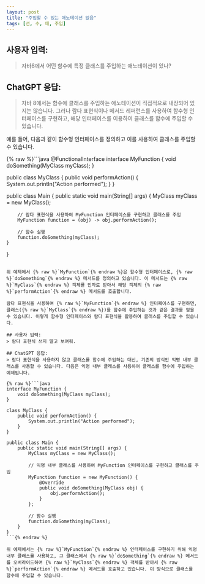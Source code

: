 ```yaml
---
layout: post
title: "주입할 수 있는 애노테이션 없음"
tags: [션, 수, 애, 주입]
---
```


## 사용자 입력:
> 자바8에서 어떤 함수에 특정 클래스를 주입하는 애노테이션이 있나?

## ChatGPT 응답:
> 자바 8에서는 함수에 클래스를 주입하는 애노테이션이 직접적으로 내장되어 있지는 않습니다. 그러나 람다 표현식이나 메서드 레퍼런스를 사용하여 함수형 인터페이스를 구현하고, 해당 인터페이스를 이용하여 클래스를 함수에 주입할 수 있습니다.

예를 들어, 다음과 같이 함수형 인터페이스를 정의하고 이를 사용하여 클래스를 주입할 수 있습니다.

{% raw %}```java
@FunctionalInterface
interface MyFunction {
    void doSomething(MyClass myClass);
}

public class MyClass {
    public void performAction() {
        System.out.println("Action performed");
    }
}

public class Main {
    public static void main(String[] args) {
        MyClass myClass = new MyClass();

        // 람다 표현식을 사용하여 MyFunction 인터페이스를 구현하고 클래스를 주입
        MyFunction function = (obj) -> obj.performAction();

        // 함수 실행
        function.doSomething(myClass);
    }
}
```{% endraw %}

위 예제에서 {% raw %}`MyFunction`{% endraw %}은 함수형 인터페이스로, {% raw %}`doSomething`{% endraw %} 메서드를 정의하고 있습니다. 이 메서드는 {% raw %}`MyClass`{% endraw %} 객체를 인자로 받아서 해당 객체의 {% raw %}`performAction`{% endraw %} 메서드를 호출합니다.

람다 표현식을 사용하여 {% raw %}`MyFunction`{% endraw %} 인터페이스를 구현하면, 클래스({% raw %}`MyClass`{% endraw %})를 함수에 주입하는 것과 같은 결과를 얻을 수 있습니다. 이렇게 함수형 인터페이스와 람다 표현식을 활용하여 클래스를 주입할 수 있습니다.

## 사용자 입력:
> 람다 표현식 쓰지 말고 보여줘.

## ChatGPT 응답:
> 람다 표현식을 사용하지 않고 클래스를 함수에 주입하는 대신, 기존의 방식인 익명 내부 클래스를 사용할 수 있습니다. 다음은 익명 내부 클래스를 사용하여 클래스를 함수에 주입하는 예제입니다.

{% raw %}```java
interface MyFunction {
    void doSomething(MyClass myClass);
}

class MyClass {
    public void performAction() {
        System.out.println("Action performed");
    }
}

public class Main {
    public static void main(String[] args) {
        MyClass myClass = new MyClass();

        // 익명 내부 클래스를 사용하여 MyFunction 인터페이스를 구현하고 클래스를 주입
        MyFunction function = new MyFunction() {
            @Override
            public void doSomething(MyClass obj) {
                obj.performAction();
            }
        };

        // 함수 실행
        function.doSomething(myClass);
    }
}
```{% endraw %}

위 예제에서는 {% raw %}`MyFunction`{% endraw %} 인터페이스를 구현하기 위해 익명 내부 클래스를 사용하고, 그 클래스에서 {% raw %}`doSomething`{% endraw %} 메서드를 오버라이드하여 {% raw %}`MyClass`{% endraw %} 객체를 받아서 {% raw %}`performAction`{% endraw %} 메서드를 호출하고 있습니다. 이 방식으로 클래스를 함수에 주입할 수 있습니다.

